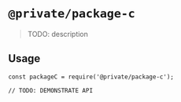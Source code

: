 # `@private/package-c`

> TODO: description

## Usage

```
const packageC = require('@private/package-c');

// TODO: DEMONSTRATE API
```
